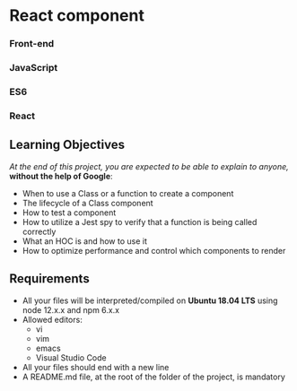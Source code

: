 # React component
### Front-end
### JavaScript
### ES6
### React

## Learning Objectives
*At the end of this project, you are expected to be able to explain to anyone,* __without the help of Google__:

- When to use a Class or a function to create a component
- The lifecycle of a Class component
- How to test a component
- How to utilize a Jest spy to verify that a function is being called correctly
- What an HOC is and how to use it
- How to optimize performance and control which components to render

## Requirements
- All your files will be interpreted/compiled on __Ubuntu 18.04 LTS__ using node 12.x.x and npm 6.x.x
- Allowed editors:
	- vi
	- vim
	- emacs
	- Visual Studio Code
- All your files should end with a new line
- A README.md file, at the root of the folder of the project, is mandatory
